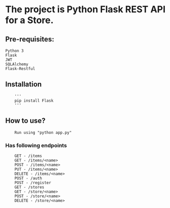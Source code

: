 # The project is Python Flask REST API for a Store.

## Pre-requisites:
	Python 3
	Flask
	JWT
	SQLAlchemy
	Flask-Restful

## Installation
		'''
		pip install Flask
		'''

## How to use?
		Run using "python app.py"

### Has following endpoints

		GET - /items
		GET - /items/<name>
		POST - /items/<name>
		PUT - /items/<name>
		DELETE - /items/<name>
		POST - /auth
		POST - /register
		GET - /stores
		GET - /store/<name>
		POST - /store/<name>
		DELETE - /store/<name>
